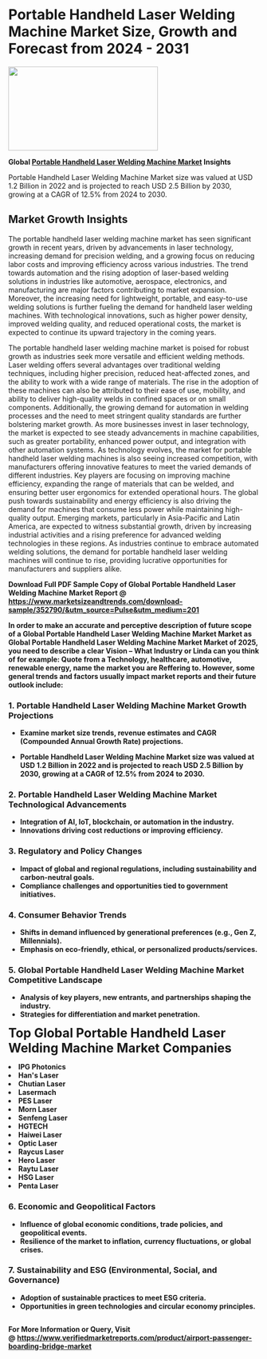 <H1>Portable Handheld Laser Welding Machine Market Size, Growth and Forecast from 2024 - 2031</H1><img class="aligncenter size-medium wp-image-584254" src="https://thirdeyenews.in/wp-content/uploads/2024/09/Global-Market-Research-300x168.jpeg" alt="" width="300" height="168" /><p><strong>Global&nbsp;<a href="https://www.marketsizeandtrends.com/download-sample/352790/&amp;utm_source=Pulse&amp;utm_medium=201">Portable Handheld Laser Welding Machine Market</a> Insights</strong></p><p>Portable Handheld Laser Welding Machine Market size was valued at USD 1.2 Billion in 2022 and is projected to reach USD 2.5 Billion by 2030, growing at a CAGR of 12.5% from 2024 to 2030.</p><p><h2>Market Growth Insights</h2> <p>The portable handheld laser welding machine market has seen significant growth in recent years, driven by advancements in laser technology, increasing demand for precision welding, and a growing focus on reducing labor costs and improving efficiency across various industries. The trend towards automation and the rising adoption of laser-based welding solutions in industries like automotive, aerospace, electronics, and manufacturing are major factors contributing to market expansion. Moreover, the increasing need for lightweight, portable, and easy-to-use welding solutions is further fueling the demand for handheld laser welding machines. With technological innovations, such as higher power density, improved welding quality, and reduced operational costs, the market is expected to continue its upward trajectory in the coming years.</p> <p><strong></strong></p> <p>The portable handheld laser welding machine market is poised for robust growth as industries seek more versatile and efficient welding methods. Laser welding offers several advantages over traditional welding techniques, including higher precision, reduced heat-affected zones, and the ability to work with a wide range of materials. The rise in the adoption of these machines can also be attributed to their ease of use, mobility, and ability to deliver high-quality welds in confined spaces or on small components. Additionally, the growing demand for automation in welding processes and the need to meet stringent quality standards are further bolstering market growth. As more businesses invest in laser technology, the market is expected to see steady advancements in machine capabilities, such as greater portability, enhanced power output, and integration with other automation systems. As technology evolves, the market for portable handheld laser welding machines is also seeing increased competition, with manufacturers offering innovative features to meet the varied demands of different industries. Key players are focusing on improving machine efficiency, expanding the range of materials that can be welded, and ensuring better user ergonomics for extended operational hours. The global push towards sustainability and energy efficiency is also driving the demand for machines that consume less power while maintaining high-quality output. Emerging markets, particularly in Asia-Pacific and Latin America, are expected to witness substantial growth, driven by increasing industrial activities and a rising preference for advanced welding technologies in these regions. As industries continue to embrace automated welding solutions, the demand for portable handheld laser welding machines will continue to rise, providing lucrative opportunities for manufacturers and suppliers alike.</p> <p><strong></p><p><span class=""><strong>Download Full PDF Sample Copy of Global Portable Handheld Laser Welding Machine Market Report</strong> @ <a href="https://www.marketsizeandtrends.com/download-sample/352790/&amp;utm_source=Pulse&amp;utm_medium=201" target="_blank">https://www.marketsizeandtrends.com/download-sample/352790/&amp;utm_source=Pulse&amp;utm_medium=201</a></span></p><p>In order to make an accurate and perceptive description of future scope of a Global&nbsp;Portable Handheld Laser Welding Machine Market Market as Global&nbsp;Portable Handheld Laser Welding Machine Market Market of 2025, you need to describe a clear Vision &ndash; What Industry or Linda can you think of for example: Quote from a Technology, healthcare, automotive, renewable energy, name the market you are Reffering to. However, some general trends and factors usually impact market reports and their future outlook include:</p><h3>1.&nbsp;<strong>Portable Handheld Laser Welding Machine Market Growth Projections</strong></h3><ul><li>Examine market size trends, revenue estimates and CAGR (Compounded Annual Growth Rate) projections.</li><li><p>Portable Handheld Laser Welding Machine Market size was valued at USD 1.2 Billion in 2022 and is projected to reach USD 2.5 Billion by 2030, growing at a CAGR of 12.5% from 2024 to 2030.</p></li></ul><h3>2.&nbsp;<strong>Portable Handheld Laser Welding Machine Market Technological Advancements</strong></h3><ul><li>Integration of AI, IoT, blockchain, or automation in the industry.</li><li>Innovations driving cost reductions or improving efficiency.</li></ul><h3>3.&nbsp;<strong>Regulatory and Policy Changes</strong></h3><ul><li>Impact of global and regional regulations, including sustainability and carbon-neutral goals.</li><li>Compliance challenges and opportunities tied to government initiatives.</li></ul><h3>4.&nbsp;<strong>Consumer Behavior Trends</strong></h3><ul><li>Shifts in demand influenced by generational preferences (e.g., Gen Z, Millennials).</li><li>Emphasis on eco-friendly, ethical, or personalized products/services.</li></ul><h3>5.&nbsp;<strong>Global Portable Handheld Laser Welding Machine Market Competitive Landscape</strong></h3><ul><li>Analysis of key players, new entrants, and partnerships shaping the industry.</li><li>Strategies for differentiation and market penetration.</li></ul><p data-pm-slice="1 1 []"><span style="color: inherit; font-family: inherit; font-size: 25px;">Top Global Portable Handheld Laser Welding Machine Market Companies</span></p><div class="" data-test-id=""><p><li>IPG Photonics</li><li> Han's Laser</li><li> Chutian Laser</li><li> Lasermach</li><li> PES Laser</li><li> Morn Laser</li><li> Senfeng Laser</li><li> HGTECH</li><li> Haiwei Laser</li><li> Optic Laser</li><li> Raycus Laser</li><li> Hero Laser</li><li> Raytu Laser</li><li> HSG Laser</li><li> Penta Laser</li></p></div><h3>6.&nbsp;<strong>Economic and Geopolitical Factors</strong></h3><ul><li>Influence of global economic conditions, trade policies, and geopolitical events.</li><li>Resilience of the market to inflation, currency fluctuations, or global crises.</li></ul><h3>7.&nbsp;<strong>Sustainability and ESG (Environmental, Social, and Governance)</strong></h3><ul><li>Adoption of sustainable practices to meet ESG criteria.</li><li>Opportunities in green technologies and circular economy principles.</li></ul><h2><strong style="font-size: 14px;">For More Information or Query, Visit @&nbsp;</strong><a style="background-color: #ffffff; font-size: 14px;" href="https://www.marketsizeandtrends.com/report/portable-handheld-laser-welding-machine-market/" target="_blank">https://www.verifiedmarketreports.com/product/airport-passenger-boarding-bridge-market</a></h2>
